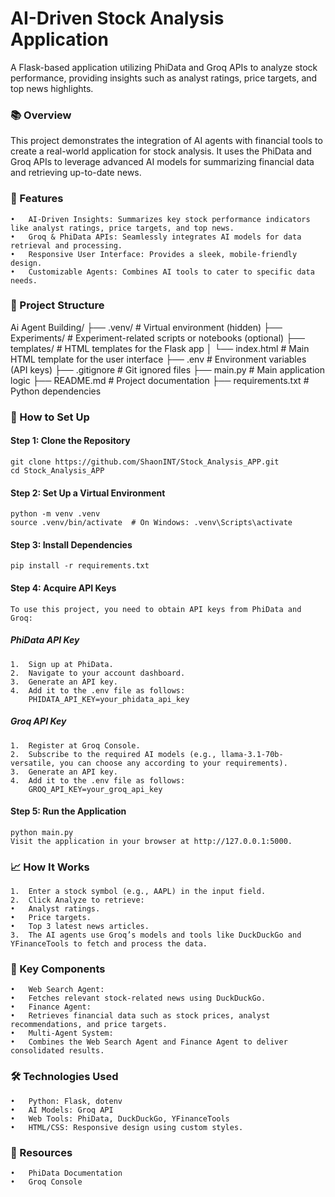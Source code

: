 # AI-Driven Stock Analysis Application

A Flask-based application utilizing PhiData and Groq APIs to analyze stock performance, providing insights such as analyst ratings, price targets, and top news highlights.

### **📚 Overview**

This project demonstrates the integration of AI agents with financial tools to create a real-world application for stock analysis. It uses the PhiData and Groq APIs to leverage advanced AI models for summarizing financial data and retrieving up-to-date news.

### 🚀 Features

	•	AI-Driven Insights: Summarizes key stock performance indicators like analyst ratings, price targets, and top news.
	•	Groq & PhiData APIs: Seamlessly integrates AI models for data retrieval and processing.
	•	Responsive User Interface: Provides a sleek, mobile-friendly design.
	•	Customizable Agents: Combines AI tools to cater to specific data needs.

### 📂 Project Structure

Ai Agent Building/
├── .venv/                  # Virtual environment (hidden)
├── Experiments/            # Experiment-related scripts or notebooks (optional)
├── templates/              # HTML templates for the Flask app
│   └── index.html          # Main HTML template for the user interface
├── .env                    # Environment variables (API keys)
├── .gitignore              # Git ignored files
├── main.py                 # Main application logic
├── README.md               # Project documentation
├── requirements.txt        # Python dependencies

### 🌟 How to Set Up

#### Step 1: Clone the Repository

    git clone https://github.com/ShaonINT/Stock_Analysis_APP.git
    cd Stock_Analysis_APP

#### Step 2: Set Up a Virtual Environment

    python -m venv .venv
    source .venv/bin/activate  # On Windows: .venv\Scripts\activate

#### Step 3: Install Dependencies

    pip install -r requirements.txt

#### Step 4: Acquire API Keys

    To use this project, you need to obtain API keys from PhiData and Groq:

##### PhiData API Key

	1.	Sign up at PhiData.
	2.	Navigate to your account dashboard.
	3.	Generate an API key.
	4.	Add it to the .env file as follows:
        PHIDATA_API_KEY=your_phidata_api_key

##### Groq API Key

	1.	Register at Groq Console.
	2.	Subscribe to the required AI models (e.g., llama-3.1-70b-versatile, you can choose any according to your requirements).
	3.	Generate an API key.
	4.	Add it to the .env file as follows:
        GROQ_API_KEY=your_groq_api_key

#### Step 5: Run the Application

    python main.py
    Visit the application in your browser at http://127.0.0.1:5000.

### 📈 How It Works

	1.	Enter a stock symbol (e.g., AAPL) in the input field.
	2.	Click Analyze to retrieve:
	•	Analyst ratings.
	•	Price targets.
	•	Top 3 latest news articles.
	3.	The AI agents use Groq’s models and tools like DuckDuckGo and YFinanceTools to fetch and process the data.

### 🔑 Key Components

	•	Web Search Agent:
	•	Fetches relevant stock-related news using DuckDuckGo.
	•	Finance Agent:
	•	Retrieves financial data such as stock prices, analyst recommendations, and price targets.
	•	Multi-Agent System:
	•	Combines the Web Search Agent and Finance Agent to deliver consolidated results.

### 🛠 Technologies Used

	•	Python: Flask, dotenv
	•	AI Models: Groq API
	•	Web Tools: PhiData, DuckDuckGo, YFinanceTools
	•	HTML/CSS: Responsive design using custom styles.


### 🔗 Resources

	•	PhiData Documentation
	•	Groq Console

